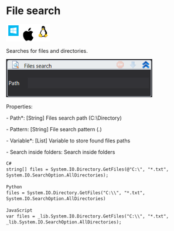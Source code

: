 # File search

![](<../../../.gitbook/assets/image (69).png>)

Searches for files and directories.

![](<../../../.gitbook/assets/image (308).png>)

Properties:

&#x20;\- Path\*: \[String] Files search path (C:\Directory)

&#x20;\- Pattern: \[String] File search pattern (_._)

&#x20;\- Variable\*: \[List] Variable to store found files paths

&#x20;\- Search inside folders: Search inside folders

```
C#
string[] files = System.IO.Directory.GetFiles(@"C:\", "*.txt", System.IO.SearchOption.AllDirectories);

Python
files = System.IO.Directory.GetFiles("C:\\", "*.txt", System.IO.SearchOption.AllDirectories)

JavaScript
var files = _lib.System.IO.Directory.GetFiles("C:\\", "*.txt", _lib.System.IO.SearchOption.AllDirectories);
```
